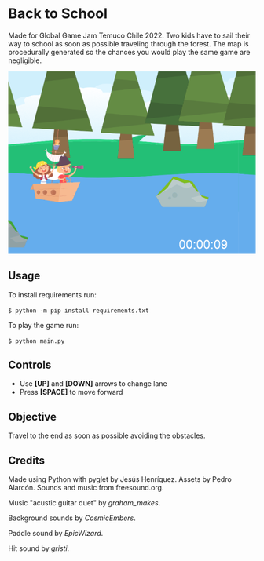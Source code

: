# Back to School

Made for Global Game Jam Temuco Chile 2022.
Two kids have to sail their way to school as soon as possible traveling 
through the forest. The map is procedurally generated so the chances you 
would play the same game are negligible.

![showcase](showcase.png)


## Usage

To install requirements run:

`$ python -m pip install requirements.txt`

To play the game run:

`$ python main.py`

## Controls

- Use **[UP]** and **[DOWN]** arrows to change lane
- Press **[SPACE]** to move forward

## Objective

Travel to the end as soon as possible avoiding the obstacles.


## Credits

Made using Python with pyglet by Jesús Henríquez. Assets by Pedro Alarcón.
Sounds and music from freesound.org.

Music "acustic guitar duet" by _graham_makes_.

Background sounds by _CosmicEmbers_.

Paddle sound by _EpicWizard_.

Hit sound by _gristi_.
